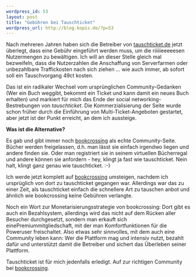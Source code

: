 ```yaml
--- 
wordpress_id: 53
layout: post
title: "Gebühren bei Tauschticket"
wordpress_url: http://blog.kopis.de/?p=53
---
```


Nach mehreren Jahren haben sich die Betreiber von <a href="http://www.tauschticket.de/">tauschticket.de</a> jetzt überlegt, dass eine Gebühr eingeführt werden muss, um die riiiiieeeeesen Nutzermengen zu bewältigen. Ich will an dieser Stelle gleich mal bezweifeln, dass die Nutzerzahlen die Anschaffung von Serverfarmen oder unbezahlbare Traffickosten nach sich ziehen &hellip; wie auch immer, ab sofort soll ein Tauschvorgang 49ct kosten.

Das ist ein radikaler Wechsel vom ursprünglichen Community-Gedanken (Wer ein Buch weggibt, bekommt ein Ticket und kann damit ein neues Buch erhalten) und markiert für mich das Ende der social networking-Bestrebungen von <em>tauschticket</em>. Die Kommerzialisierung der Seite wurde schon früher durch die Einführung von Multi-Ticket-Angeboten gestartet, aber jetzt ist der Punkt erreicht, an dem ich aussteige.

**Was ist die Alternative?**

Es gab und gibt immer noch <a href="http://www.bookcrossing.com/">bookcrossing</a> als echte Community-Seite. Bücher werden freigelassen, d.h. man lässt sie einfach irgendwo liegen und andere finden sie. Oder man registriert sie in seinem virtuellen Bücherregal und andere können sie anfordern - hey, klingt ja fast wie tauschticket. Nein halt, klingt ganz genau wie tauschticket. :-)

Ich werde jetzt komplett auf <a href="http://www.bookcrossing.com/">bookcrossing</a> umsteigen, nachdem ich ursprüglich von dort zu tauschticket gegangen war. Allerdings war das zu einer Zeit, als tauschticket einfach die schnellere Art zu tauschen anbot und ähnlich wie bookcrossing keine Gebühren verlangte.

Noch ein Wort zur Monetarisierungsstrategie von bookcrossing: Dort gibt es auch ein Bezahlsystem, allerdings wird das nicht auf dem Rücken aller Besucher durchgesetzt, sondern man erkauft sich einePremiummitgliedschaft, mit der man Komfortfunktionen für die Poweruser freischaltet. Also etwas sehr sinnvolles, mit dem auch eine Community leben kann: Wer die Plattform mag und intensiv nutzt, bezahlt dafür und unterstützt damit die Betreiber und sichert das Überleben seiner Plattform.

Tauschticket ist für mich jedenfalls erledigt. Auf zur richtigen Community bei <a href="http://www.bookcrossing.com/">bookcrossing</a>.
